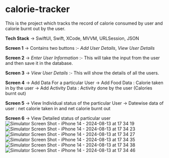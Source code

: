 # calorie-tracker
This is the project which tracks the record of calorie consumed by user and calorie burnt out by the user.

**Tech Stack** -> SwiftUI, Swift, XCode, MVVM, URLSession, JSON

**Screen 1**  -> Contains two buttons :- _Add User Details_, _View User Details_

**Screen 2**  -> _Enter User Information_ :- This will take the input from the user and then save it in the database.

**Screen 3**  -> _View User Details_ :- This will show the details of all the users.

**Screen 4**  -> Add Data For a particular User 
              -> Add Food Data : Calorie taken in by the user
              -> Add Activity Data : Activity done by the user (Calories burnt out)

**Screen 5**  -> View Individual status of the particular User 
              -> Datewise data of user : net calorie taken in and net calorie burnt out

**Screen 6**  -> View Detailed status of particular user
![Simulator Screen Shot - iPhone 14 - 2024-08-13 at 17 34 19](https://github.com/user-attachments/assets/16f0917e-7208-4864-b81c-529f321c2f47)
![Simulator Screen Shot - iPhone 14 - 2024-08-13 at 17 34 23](https://github.com/user-attachments/assets/e13840ae-cd1f-47cb-97e5-ff02e264b4dd)
![Simulator Screen Shot - iPhone 14 - 2024-08-13 at 17 34 27](https://github.com/user-attachments/assets/a5c0f726-79c8-4004-825b-bdf4c72f6fe0)
![Simulator Screen Shot - iPhone 14 - 2024-08-13 at 17 34 35](https://github.com/user-attachments/assets/8e0fd106-bfe9-4210-a3e9-faed6612857d)
![Simulator Screen Shot - iPhone 14 - 2024-08-13 at 17 34 38](https://github.com/user-attachments/assets/9dfe1bc0-68e4-416f-a16f-ae4e0d9151c0)
![Simulator Screen Shot - iPhone 14 - 2024-08-13 at 17 34 46](https://github.com/user-attachments/assets/0dafbeb7-9b81-4294-a5ca-aca3dbe102ab)
